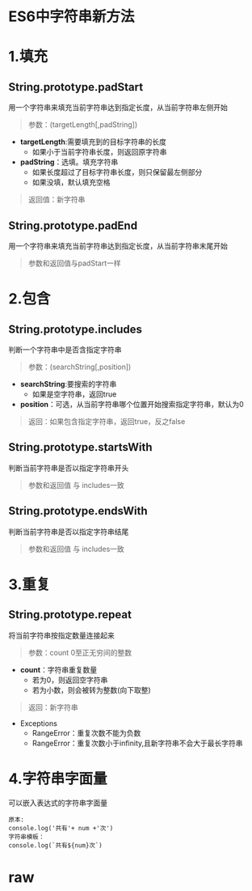 # ES6中字符串新方法 
# 1.填充
## String.prototype.padStart 
用一个字符串来填充当前字符串达到指定长度，从当前字符串左侧开始
> 参数：(targetLength[,padString])
- **targetLength**:需要填充到的目标字符串的长度
  - 如果小于当前字符串长度，则返回原字符串
- **padString**：选填。填充字符串
  - 如果长度超过了目标字符串长度，则只保留最左侧部分
  - 如果没填，默认填充空格
> 返回值：新字符串
## String.prototype.padEnd
用一个字符串来填充当前字符串达到指定长度，从当前字符串末尾开始
> 参数和返回值与padStart一样
# 2.包含
## String.prototype.includes
判断一个字符串中是否含指定字符串
> 参数：(searchString[,position])
- **searchString**:要搜索的字符串
  - 如果是空字符串，返回true
- **position**：可选，从当前字符串哪个位置开始搜索指定字符串，默认为0
> 返回：如果包含指定字符串，返回true，反之false
## String.prototype.startsWith
判断当前字符串是否以指定字符串开头
> 参数和返回值 与 includes一致
## String.prototype.endsWith
判断当前字符串是否以指定字符串结尾
> 参数和返回值 与 includes一致

# 3.重复
## String.prototype.repeat
将当前字符串按指定数量连接起来
> 参数：count 0至正无穷间的整数

- **count**：字符串重复数量
  - 若为0，则返回空字符串
  - 若为小数，则会被转为整数(向下取整)
> 返回：新字符串

- Exceptions
  - RangeError：重复次数不能为负数
  - RangeError：重复次数小于infinity,且新字符串不会大于最长字符串
# 4.字符串字面量
可以嵌入表达式的字符串字面量
```
原本:
console.log('共有'+ num +'次')
字符串模板：
console.log(`共有${num}次`)
```

# raw
